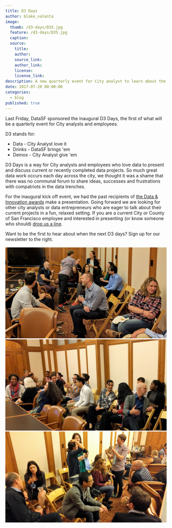 ```yaml
---
title: D3 Days
author: blake_valenta
image:
  thumb: /d3-days/D35.jpg
  feature: /d3-days/D35.jpg
  caption:
  source:
    title:
    author:
    source_link:
    author_link:
    license:
    license_link:
description: A new quarterly event for City analyst to learn about the great data projects their colleagues are working on
date: 2017-07-20 00:00:00
categories:
  - blog
published: true
---
```



Last Friday, DataSF sponsored the inaugural D3 Days, the first of what will be a quarterly event for City analysts and employees.

D3 stands for:

* Data - City Analyst love it
* Drinks - DataSF brings 'em
* Demos - City Analyst give 'em

D3 Days is a way for City analysts and employees who love data to present and discuss current or recently completed data projects. So much great data work occurs each day across the city, we thought it was a shame that there was no communal forum to share ideas, successes and frustrations with compatriots in the data trenches.

For the inaugural kick off event, we had the past recipients of [the Data & Innovation awards](https://datasf.org/blog/data-shakers-and-innovators/) make a presentation. Going forward we are looking for other city analysts or data entrepreneurs who are eager to talk about their current projects in a fun, relaxed setting. If you are a current City or County of San Francisco employee and interested in presenting (or know someone who should) [drop us a line](javascript:void(location.href='mailto:'+String.fromCharCode(109,97,121,111,114,46,99,100,111,46,105,110,116,101,114,110,64,115,102,103,111,118,46,111,114,103)+'?subject=I\'m%20interested%20in%20D3%20days')).

Want to be the first to hear about when the next D3 days? Sign up for our newsletter to the right.
<br>
<br>![](/uploads/versions/d3-1---x----2835-1595x---.jpg)![](/uploads/versions/d3-2---x----2407-1354x---.jpg)![](/uploads/versions/d3-4---x----4031-2268x---.jpg)